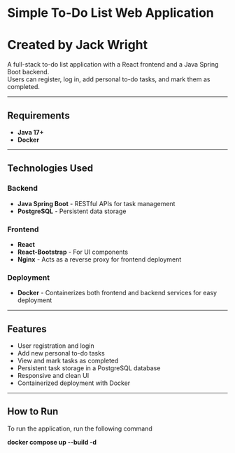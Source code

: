 # Simple To-Do List Web Application
# Created by Jack Wright

A full-stack to-do list application with a React frontend and a Java Spring Boot backend.  
Users can register, log in, add personal to-do tasks, and mark them as completed.

---

## Requirements

- **Java 17+**
- **Docker**

---

## Technologies Used

### Backend
- **Java Spring Boot** - RESTful APIs for task management
- **PostgreSQL** - Persistent data storage

### Frontend
- **React**
- **React-Bootstrap** - For UI components
- **Nginx** - Acts as a reverse proxy for frontend deployment

### Deployment
- **Docker** - Containerizes both frontend and backend services for easy deployment

---

## Features

- User registration and login
- Add new personal to-do tasks
- View and mark tasks as completed
- Persistent task storage in a PostgreSQL database
- Responsive and clean UI
- Containerized deployment with Docker

---

## How to Run
To run the application, run the following command

**docker compose up --build -d**

